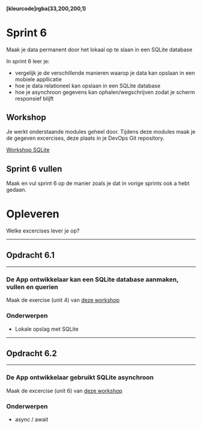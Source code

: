 #### [kleurcode]rgba(33,200,200,1)

# Sprint 6

Maak je data permanent door het lokaal op te slaan in een SQLite database

In sprint 6 leer je:

- vergelijk je de verschillende manieren waarop je data kan opslaan in een mobiele appllicatie
- hoe je data relationeel kan opslaan in een SQLite database
- hoe je asynchroon gegevens kan ophalen/wegschrijven zodat je scherm responsief blijft 

## Workshop

Je werkt onderstaande modules geheel door. Tijdens deze modules maak je de gegeven excercises, deze plaats in je DevOps Git repository.

<a href="https://docs.microsoft.com/en-us/learn/modules/store-local-data-with-sqlite/" target="_new">Workshop SQLite</a>


## Sprint 6 vullen
Maak en vul sprint 6 op de manier zoals je dat in vorige sprints ook a hebt gedaan.


# Opleveren
Welke excercises lever je op?


---
## Opdracht 6.1
---

### De App ontwikkelaar kan een SQLite database aanmaken, vullen en querien

Maak de exercise (unit 4) van <a href="https://docs.microsoft.com/en-us/learn/modules/store-local-data-with-sqlite/4-exercise-store-data-locally-with-sqlite" target="_new">deze workshop</a>

### Onderwerpen
* Lokale opslag met SQLite


---
## Opdracht 6.2
---

### De App ontwikkelaar gebruikt SQLite asynchroon

Maak de excercise (unit 6) van <a href="https://docs.microsoft.com/en-us/learn/modules/store-local-data-with-sqlite/6-exercise-use-sqlite-asynchronously" target="_new">deze workshop</a>

### Onderwerpen
* async / await


